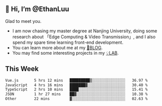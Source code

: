 ## 👋 Hi, I’m @EthanLuu

Glad to meet you.

- I am now chasing my master degree at Nanjing University, doing some research about 「Edge Computing & Video Transmission」, and I also spend my spare time learning front-end development.
- You can learn more about me at my [📝BLOG](https://blog.ethanloo.cn).
- You may find some interesting projects in my [💡LAB](https://lab.ethanloo.cn).

## This Week
<!--START_SECTION:waka-->

```txt
Vue.js       5 hrs 12 mins   █████████▒░░░░░░░░░░░░░░░   36.97 %
JavaScript   4 hrs 16 mins   ███████▓░░░░░░░░░░░░░░░░░   30.40 %
TypeScript   2 hrs 10 mins   ████░░░░░░░░░░░░░░░░░░░░░   15.41 %
JSON         1 hr 27 mins    ██▓░░░░░░░░░░░░░░░░░░░░░░   10.38 %
Other        22 mins         ▓░░░░░░░░░░░░░░░░░░░░░░░░   02.63 %
```

<!--END_SECTION:waka-->
